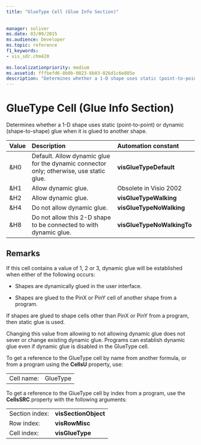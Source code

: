 ```yaml
---
title: "GlueType Cell (Glue Info Section)"
 
 
manager: soliver
ms.date: 03/09/2015
ms.audience: Developer
ms.topic: reference
f1_keywords:
- vis_sdr.chm420
 
ms.localizationpriority: medium
ms.assetid: fffbefd6-8b0b-0023-6b03-026d1c6e885e
description: "Determines whether a 1-D shape uses static (point-to-point) or dynamic (shape-to-shape) glue when it is glued to another shape."
---
```


# GlueType Cell (Glue Info Section)

Determines whether a 1-D shape uses static (point-to-point) or dynamic (shape-to-shape) glue when it is glued to another shape.
  
|**Value**|**Description**|**Automation constant**|
|:-----|:-----|:-----|
| &amp;H0  <br/> | Default. Allow dynamic glue for the dynamic connector only; otherwise, use static glue.  <br/> |**visGlueTypeDefault** <br/> |
| &amp;H1  <br/> | Allow dynamic glue.  <br/> | Obsolete in Visio 2002  <br/> |
| &amp;H2  <br/> | Allow dynamic glue.  <br/> |**visGlueTypeWalking** <br/> |
| &amp;H4  <br/> | Do not allow dynamic glue.  <br/> |**visGlueTypeNoWalking** <br/> |
| &amp;H8  <br/> | Do not allow this 2-D shape to be connected to with dynamic glue.  <br/> |**visGlueTypeNoWalkingTo** <br/> |
   
## Remarks

If this cell contains a value of 1, 2 or 3, dynamic glue will be established when either of the following occurs:
  
- Shapes are dynamically glued in the user interface.
    
- Shapes are glued to the PinX or PinY cell of another shape from a program.
    
If shapes are glued to shape cells other than PinX or PinY from a program, then static glue is used.
  
Changing this value from allowing to not allowing dynamic glue does not sever or change existing dynamic glue. Programs can establish dynamic glue even if dynamic glue is disabled in the GlueType cell.
  
To get a reference to the GlueType cell by name from another formula, or from a program using the **CellsU** property, use: 
  
|||
|:-----|:-----|
| Cell name:  <br/> | GlueType  <br/> |
   
To get a reference to the GlueType cell by index from a program, use the **CellsSRC** property with the following arguments: 
  
|||
|:-----|:-----|
| Section index:  <br/> |**visSectionObject** <br/> |
| Row index:  <br/> |**visRowMisc** <br/> |
| Cell index:  <br/> |**visGlueType** <br/> |
   

